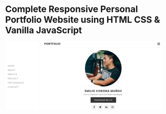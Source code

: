 # Complete Responsive Personal Portfolio Website using HTML CSS & Vanilla JavaScript 

<p align="center">
  <img src="Captura de pantalla 2024-12-10 122806.png" alt="Descripción de la imagen" width="500">
</p>
